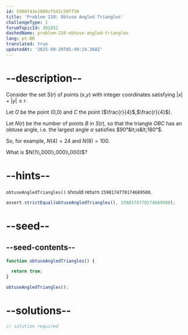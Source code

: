 ```yaml
---
id: 5900f43e1000cf542c50ff50
title: 'Problem 210: Obtuse Angled Triangles'
challengeType: 1
forumTopicId: 301852
dashedName: problem-210-obtuse-angled-triangles
lang: pt-BR
translated: true
updatedAt: '2025-09-29T05:49:24.368Z'
---
```


# --description--

Consider the set $S(r)$ of points ($x$,$y$) with integer coordinates satisfying $|x| + |y| ≤ r$.

Let $O$ be the point (0,0) and $C$ the point ($\frac{r}{4}$,$\frac{r}{4}$).

Let $N(r)$ be the number of points $B$ in $S(r)$, so that the triangle $OBC$ has an obtuse angle, i.e. the largest angle $α$ satisfies $90°&lt;α&lt;180°$.

So, for example, $N(4)=24$ and $N(8)=100$.

What is $N(1\\,000\\,000\\,000)$?

# --hints--

`obtuseAngledTriangles()` should return `1598174770174689500`.

```js
assert.strictEqual(obtuseAngledTriangles(), 1598174770174689500);
```

# --seed--

## --seed-contents--

```js
function obtuseAngledTriangles() {

  return true;
}

obtuseAngledTriangles();
```

# --solutions--

```js
// solution required
```
